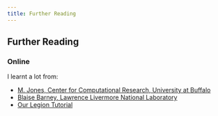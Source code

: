 ```yaml
---
title: Further Reading
---
```


## Further Reading

### Online

I learnt a lot from:

* [M. Jones, Center for Computational Research, University at Buffalo][MJonesTutorial]
* [Blaise Barney, Lawrence Livermore National Laboratory][LLNLTutorial]
* [Our Legion Tutorial][LegionTutorial]

[MJonesTutorial]: http://www.buffalo.edu/content/www/ccr/support/training-resources/tutorials/advanced-topics--e-g--mpi--gpgpu--openmp--etc--/2011-01---introduction-to-hpc--hpc-1-/_jcr_content/par/download/file.res/introHPC-handout-2x2.pdf
[LLNLTutorial]: https://computing.llnl.gov/tutorials/parallel_comp/
[LegionTutorial]: http://development.rc.ucl.ac.uk/training/hptclegion/HPCandHTCusingLegion/3_legion_overview.html